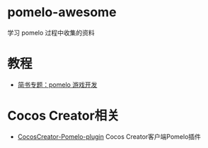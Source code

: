 # pomelo-awesome
学习 pomelo 过程中收集的资料

# 教程
+ [简书专题：pomelo 游戏开发](http://www.jianshu.com/c/f42580039b45)

# Cocos Creator相关
+ [CocosCreator-Pomelo-plugin](https://github.com/tumobi/CocosCreator-Pomelo-plugin) Cocos Creator客户端Pomelo插件



